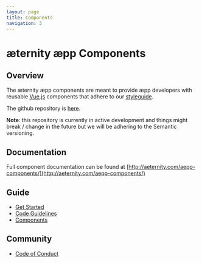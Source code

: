 ```yaml
---
layout: page
title: Components
navigation: 3
---
```


# æternity æpp Components

## Overview
The æternity æpp components are meant to provide æpp developers with reusable [Vue.js](https://vuejs.org) components 
that adhere to our [styleguide](https://github.com/aeternity/aepp-prototypes).

The github repository is [here](https://github.com/aeternity/aepp-components).

__Note__: this repository is currently in active development and things might break / change in the future
but we will be adhering to the Semantic versioning.

## Documentation
Full component documentation can be found at [http://aeternity.com/aepp-components/](http://aeternity.com/aepp-components/)

## Guide
- [Get Started](./.contributions/GET_STARTED.md)
- [Code Guidelines](./.contributions/CODE_GUIDELINES.md)
- [Components](./.contributions/COMPONENTS.md)

## Community
- [Code of Conduct](./.contributions/CODE_OF_CONDUCT.md)
